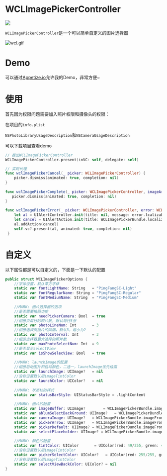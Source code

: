 # WCLImagePickerController

![](https://img.shields.io/badge/Swift-3.0-blue.svg?style=flat)

`WCLImagePickerController`是一个可以简单自定义的图片选择器

![wcl.gif](http://imwcl.oss-cn-shanghai.aliyuncs.com/github/WclImagePickerController/wcl.gif)

# Demo

可以通过[Appetize.io](https://appetize.io/app/hue1a1gmunhh46dtcxuj8ycfd4?device=iphone5s&scale=75&orientation=portrait&osVersion=9.3)允许我的Demo，非常方便~

# 使用

首先因为权限问题需要加入照片权限和摄像头的权限：

在项目的`info.plist`

`NSPhotoLibraryUsageDescription`和`NSCameraUsageDescription`

可以下载项目查看demo

```swift
// 推出WCLImagePickerController
WCLImagePickerController.present(inVC: self, delegate: self)

// 实现代理
func wclImagePickerCancel(_ picker: WCLImagePickerController) {
    picker.dismiss(animated: true, completion: nil)
}
    
func wclImagePickerComplete(_ picker: WCLImagePickerController, imageArr: [UIImage]) {
   picker.dismiss(animated: true, completion: nil)
}
    
func wclImagePickerError(_ picker: WCLImagePickerController, error: WCLError) {
    let al = UIAlertController.init(title: nil, message: error.lcalizable, preferredStyle: .alert)
    let cancel = UIAlertAction.init(title: WCLImagePickerBundle.localizedString(key: "取消"), style: .cancel, handler: nil)
    al.addAction(cancel)
    self.vc?.present(al, animated: true, completion: nil)
 }
```

# 自定义

以下属性都是可以自定义的，下面是一下默认的配置

```swift
public struct WCLImagePickerOptions {
    //字体设置，默认苹方字体
    static var fontLightName: String   = "PingFangSC-Light"
    static var fontRegularName: String = "PingFangSC-Regular"
    static var fontMediumName: String  = "PingFangSC-Medium"
    
    //MARK: 图片选择器的选项
    //是否需要拍照功能
    static var needPickerCamera: Bool  = true
    //相册页每行的照片数，默认每行3张
    static var photoLineNum: Int       = 3
    //相册选择页照片的间隔，默认3，最小为2
    static var photoInterval: Int      = 3
    //相册选择器最大选择的照片数
    static var maxPhotoSelectNum: Int  = 9
    //是否显示selectView
    static var isShowSelecView: Bool   = true
    
    //MARK: launchImage的配置
    //相册启动图片和启动颜色，二选一，launchImage优先级高
    static var launchImage: UIImage?   = nil
    //没有设置默认用imageTintColor
    static var launchColor: UIColor?   = nil
    
    //MARK: 状态栏的样式
    static var statusBarStyle: UIStatusBarStyle = .lightContent
    
    //MARK: 图片的配置
    static var imageBuffer: UIImage?        = WCLImagePickerBundle.imageFromBundle("image_buffer")
    static var ablumSelectBackGround: UIImage?   = WCLImagePickerBundle.imageFromBundle("image_ablumSelectBackGround")
    static var cameraImage: UIImage?   = WCLImagePickerBundle.imageFromBundle("image_camera")
    static var pickerArrow: UIImage?   = WCLImagePickerBundle.imageFromBundle("image_pickerArrow")
    static var pickerDefault: UIImage? = WCLImagePickerBundle.imageFromBundle("image_pickerDefault")
    static var selectPlaceholder: UIImage? = WCLImagePickerBundle.imageFromBundle("image_selectPlaceholder")
    
    //MARK: 颜色的配置
    static var tintColor: UIColor       = UIColor(red: 49/255, green: 47/255, blue: 47/255, alpha: 1)
    //没有设置默认用imageTintColor
    static var pickerSelectColor: UIColor?   = UIColor(red: 255/255, green: 0/255, blue: 27/255, alpha: 1)
    //没有设置默认用imageTintColor
    static var selectViewBackColor: UIColor? = nil
}
```

